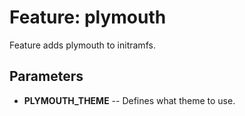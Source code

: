 # Feature: plymouth

Feature adds plymouth to initramfs.

## Parameters

- **PLYMOUTH_THEME** -- Defines what theme to use.
